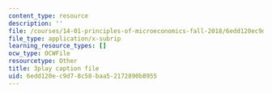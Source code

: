 ```yaml
---
content_type: resource
description: ''
file: /courses/14-01-principles-of-microeconomics-fall-2018/6edd120ec9d78c58baa52172890b8955_TSYNHb6YBEE.srt
file_type: application/x-subrip
learning_resource_types: []
ocw_type: OCWFile
resourcetype: Other
title: 3play caption file
uid: 6edd120e-c9d7-8c58-baa5-2172890b8955
---
```

